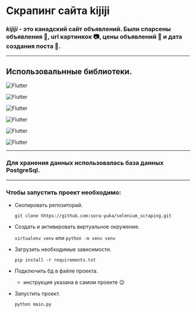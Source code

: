 # Скрапинг сайта kijiji 

### ***kijiji*** - это канадский сайт объявлений. Были спарсены объявления :newspaper:, url картинкок :camera:, цены объявлений :money_with_wings: и дата создания поста :date:.
___
## Использовальнные библиотеки.


![Flutter](https://img.shields.io/badge/-Selenium-yellow?style=for-the-badge&logo=python) 

![Flutter](https://img.shields.io/badge/-Webdriver_manager-yellow?style=for-the-badge&logo=python)

![Flutter](https://img.shields.io/badge/-SqlAlchemy-yellow?style=for-the-badge&logo=python)

![Flutter](https://img.shields.io/badge/-Aiohttp-yellow?style=for-the-badge&logo=python)

![Flutter](https://img.shields.io/badge/-Asyncio-yellow?style=for-the-badge&logo=python)

![Flutter](https://img.shields.io/badge/-psycopg2-yellow?style=for-the-badge&logo=python)
___
### Для хранения данных использовалась база данных PostgreSql. 
___

### Чтобы запустить проект необходимо:

- Скопировать репозиторий.
  ```
  git clone hhtps://github.com:sora-yuka/selenium_scraping.git
  ```

- Создать и активировать виртуальное окружение.
  
  ```virtualenv venv```  или  ```python -m venv venv```

- Загрузить необходимые зависимости.
  
  ```
  pip install -r requirements.txt
  ```

- Подключить бд в файле проекта.

  + инструкция указана в самом проекте :wink:

- Запустить проект.

  ```
  python main.py
  ```